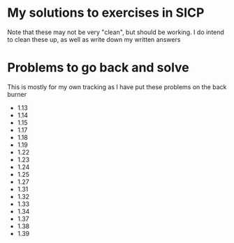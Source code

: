 # My solutions to exercises in SICP
Note that these may not be very "clean", but should be working. 
I do intend to clean these up, as well as write down my written answers
# Problems to go back and solve
This is mostly for my own tracking as I have put these problems on the back burner
- 1.13
- 1.14
- 1.15
- 1.17
- 1.18
- 1.19
- 1.22
- 1.23
- 1.24
- 1.25
- 1.27
- 1.31
- 1.32
- 1.33
- 1.34
- 1.37
- 1.38
- 1.39

